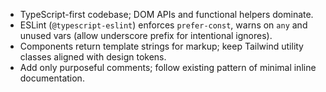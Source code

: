 - TypeScript-first codebase; DOM APIs and functional helpers dominate.
- ESLint (`@typescript-eslint`) enforces `prefer-const`, warns on `any` and unused vars (allow underscore prefix for intentional ignores).
- Components return template strings for markup; keep Tailwind utility classes aligned with design tokens.
- Add only purposeful comments; follow existing pattern of minimal inline documentation.